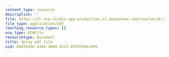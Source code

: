 ```yaml
---
content_type: resource
description: ''
file: https://ol-ocw-studio-app-production.s3.amazonaws.com/courses/8-01sc-classical-mechanics-fall-2016/bdd3520ea10440dd4223037055b61b95_nCDOa63Jd6M.pdf
file_type: application/pdf
learning_resource_types: []
ocw_type: OCWFile
resourcetype: Document
title: 3play pdf file
uid: bdd3520e-a104-40dd-4223-037055b61b95
---
```

